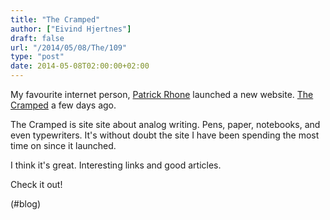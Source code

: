 ```yaml
---
title: "The Cramped"
author: ["Eivind Hjertnes"]
draft: false
url: "/2014/05/08/The/109"
type: "post"
date: 2014-05-08T02:00:00+02:00
---
```


My favourite internet person, [Patrick Rhone](http://patrickrhone.com)
launched a new website. [The Cramped](http://www.thecramped.com) a few
days ago.

The Cramped is site site about analog writing. Pens, paper, notebooks,
and even typewriters. It's without doubt the site I have been spending
the most time on since it launched.

I think it's great. Interesting links and good articles.

Check it out!

(#blog)
